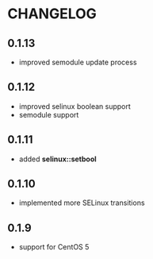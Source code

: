 # CHANGELOG

## 0.1.13

* improved semodule update process

## 0.1.12

* improved selinux boolean support
* semodule support

## 0.1.11

* added **selinux::setbool**

## 0.1.10

* implemented more SELinux transitions

## 0.1.9

* support for CentOS 5
